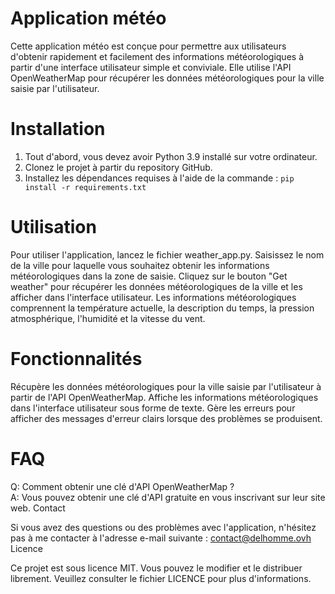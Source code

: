 # Application météo

Cette application météo est conçue pour permettre aux utilisateurs d'obtenir rapidement et facilement des informations météorologiques à partir d'une interface utilisateur simple et conviviale. Elle utilise l'API OpenWeatherMap pour récupérer les données météorologiques pour la ville saisie par l'utilisateur.

# Installation

<ol>
<li>Tout d'abord, vous devez avoir Python 3.9 installé sur votre ordinateur.</li>
<li>Clonez le projet à partir du repository GitHub.</li>
<li>Installez les dépendances requises à l'aide de la commande : <code>pip install -r requirements.txt</code></li>
</ol>
   

# Utilisation

Pour utiliser l'application, lancez le fichier weather_app.py.
Saisissez le nom de la ville pour laquelle vous souhaitez obtenir les informations météorologiques dans la zone de saisie.
Cliquez sur le bouton "Get weather" pour récupérer les données météorologiques de la ville et les afficher dans l'interface utilisateur.
Les informations météorologiques comprennent la température actuelle, la description du temps, la pression atmosphérique, l'humidité et la vitesse du vent.


# Fonctionnalités

Récupère les données météorologiques pour la ville saisie par l'utilisateur à partir de l'API OpenWeatherMap.
Affiche les informations météorologiques dans l'interface utilisateur sous forme de texte.
Gère les erreurs pour afficher des messages d'erreur clairs lorsque des problèmes se produisent.


# FAQ

Q: Comment obtenir une clé d'API OpenWeatherMap ?<br/>
A: Vous pouvez obtenir une clé d'API gratuite en vous inscrivant sur leur site web.
Contact

Si vous avez des questions ou des problèmes avec l'application, n'hésitez pas à me contacter à l'adresse e-mail suivante : <a href="mailto:contact@delhomme.ovh">contact@delhomme.ovh</a>
Licence

Ce projet est sous licence MIT. Vous pouvez le modifier et le distribuer librement. Veuillez consulter le fichier LICENCE pour plus d'informations.
